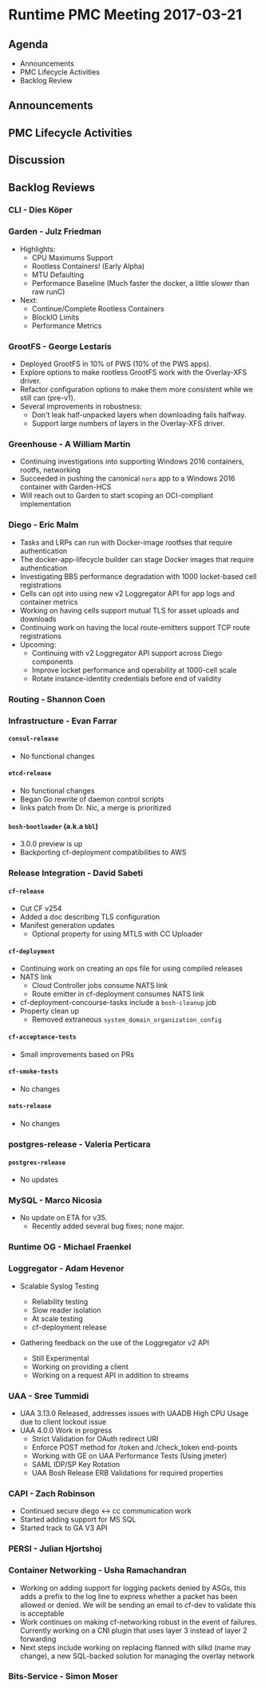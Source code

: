 # Runtime PMC Meeting 2017-03-21

## Agenda

* Announcements
* PMC Lifecycle Activities
* Backlog Review

## Announcements


## PMC Lifecycle Activities


## Discussion


## Backlog Reviews

### CLI - Dies Köper


### Garden - Julz Friedman

- Highlights:
  - CPU Maximums Support
  - Rootless Containers! (Early Alpha)
  - MTU Defaulting
  - Performance Baseline (Much faster the docker, a little slower than raw runC)
- Next:
  - Continue/Complete Rootless Containers
  - BlockIO Limits
  - Performance Metrics

### GrootFS - George Lestaris

* Deployed GrootFS in 10% of PWS (10% of the PWS apps).
* Explore options to make rootless GrootFS work with the Overlay-XFS driver.
* Refactor configuration options to make them more consistent while we still can (pre-v1).
* Several improvements in robustness:
  - Don't leak half-unpacked layers when downloading fails halfway.
  - Support large numbers of layers in the Overlay-XFS driver.

### Greenhouse - A William Martin

- Continuing investigations into supporting Windows 2016 containers, rootfs, networking
- Succeeded in pushing the canonical `nora` app to a Windows 2016 container with Garden-HCS
- Will reach out to Garden to start scoping an OCI-compliant implementation

### Diego - Eric Malm

- Tasks and LRPs can run with Docker-image rootfses that require authentication
- The docker-app-lifecycle builder can stage Docker images that require authentication
- Investigating BBS performance degradation with 1000 locket-based cell registrations
- Cells can opt into using new v2 Loggregator API for app logs and container metrics
- Working on having cells support mutual TLS for asset uploads and downloads
- Continuing work on having the local route-emitters support TCP route registrations
- Upcoming:
  - Continuing with v2 Loggregator API support across Diego components
  - Improve locket performance and operability at 1000-cell scale
  - Rotate instance-identity credentials before end of validity


### Routing - Shannon Coen


### Infrastructure - Evan Farrar

#### `consul-release`

- No functional changes

#### `etcd-release`

- No functional changes
- Began Go rewrite of daemon control scripts
- links patch from Dr. Nic, a merge is prioritized

#### `bosh-bootloader` (a.k.a `bbl`)

- 3.0.0 preview is up
- Backporting cf-deployment compatibilities to AWS

### Release Integration - David Sabeti

#### `cf-release`
- Cut CF v254
- Added a doc describing TLS configuration
- Manifest generation updates
  - Optional property for using MTLS with CC Uploader

#### `cf-deployment`
- Continuing work on creating an ops file for using compiled releases
- NATS link
  - Cloud Controller jobs consume NATS link
  - Route emitter in cf-deployment consumes NATS link
- cf-deployment-concourse-tasks include a `bosh-cleanup` job
- Property clean up
  - Removed extraneous `system_domain_organization_config`

#### `cf-acceptance-tests`
- Small improvements based on PRs

#### `cf-smoke-tests`
 - No changes

#### `nats-release`
- No changes

### postgres-release - Valeria Perticara

#### `postgres-release`
- No updates

### MySQL - Marco Nicosia
- No update on ETA for v35.
  - Recently added several bug fixes; none major.

### Runtime OG - Michael Fraenkel

### Loggregator - Adam Hevenor
- Scalable Syslog Testing
	- Reliability testing 
	- Slow reader isolation
	- At scale testing
	- cf-deployment release

- Gathering feedback on the use of the Loggregator v2 API
	- Still Experimental
	- Working on providing a client
	- Working on a request API in addition to streams

### UAA - Sree Tummidi
- UAA 3.13.0 Released, addresses issues with UAADB High CPU Usage due to client lockout issue
- UAA 4.0.0 Work in progress
  - Strict Validation for OAuth redirect URI
  - Enforce POST method for /token and /check_token end-points
  - Working with GE on UAA Performance Tests (Using jmeter)
  - SAML IDP/SP Key Rotation
  - UAA Bosh Release ERB Validations for required properties
  

### CAPI - Zach Robinson

- Continued secure diego <-> cc communication work
- Started adding support for MS SQL
- Started track to GA V3 API

### PERSI - Julian Hjortshoj

### Container Networking - Usha Ramachandran
- Working on adding support for logging packets denied by ASGs, this adds a prefix to the log line to express whether a packet has been allowed or denied. We will be sending an email to cf-dev to validate this is acceptable
- Work continues on making cf-networking robust in the event of failures. Currently working on a CNI plugin that uses layer 3 instead of layer 2 forwarding
- Next steps include working on replacing flanned with silkd (name may change), a new SQL-backed solution for managing the overlay network

### Bits-Service - Simon Moser
